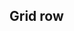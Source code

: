 ## Grid row


<!-- <values.gridRow> -->
<!-- </values.gridRow> -->


<!-- <variants.gridRow> -->
<!-- </variants.gridRow> -->
